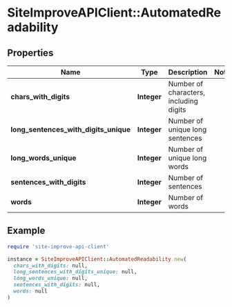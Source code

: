 # SiteImproveAPIClient::AutomatedReadability

## Properties

| Name | Type | Description | Notes |
| ---- | ---- | ----------- | ----- |
| **chars_with_digits** | **Integer** | Number of characters, including digits |  |
| **long_sentences_with_digits_unique** | **Integer** | Number of unique long sentences |  |
| **long_words_unique** | **Integer** | Number of unique long words |  |
| **sentences_with_digits** | **Integer** | Number of sentences |  |
| **words** | **Integer** | Number of words |  |

## Example

```ruby
require 'site-improve-api-client'

instance = SiteImproveAPIClient::AutomatedReadability.new(
  chars_with_digits: null,
  long_sentences_with_digits_unique: null,
  long_words_unique: null,
  sentences_with_digits: null,
  words: null
)
```


